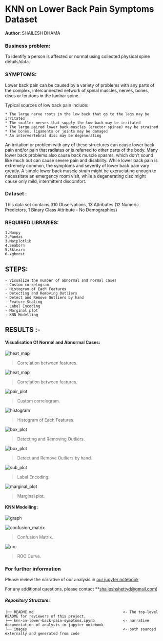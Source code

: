 # KNN on Lower Back Pain Symptoms Dataset

**Author**: SHAILESH DHAMA

### Business problem:

To identify a person is affected or normal using collected physical spine details/data.

### SYMPTOMS:

Lower back pain can be caused by a variety of problems with any parts of the complex, interconnected network of spinal muscles, nerves, bones, discs or tendons in the lumbar spine.

Typical sources of low back pain include:

    * The large nerve roots in the low back that go to the legs may be irritated
    * The smaller nerves that supply the low back may be irritated
    * The large paired lower back muscles (erector spinae) may be strained
    * The bones, ligaments or joints may be damaged
    * An intervertebral disc may be degenerating

An irritation or problem with any of these structures can cause lower back pain and/or pain that radiates or is referred to other parts of the body. Many lower back problems also cause back muscle spasms, which don't sound like much but can cause severe pain and disability.
While lower back pain is extremely common, the symptoms and severity of lower back pain vary greatly. A simple lower back muscle strain might be excruciating enough to necessitate an emergency room visit, while a degenerating disc might cause only mild, intermittent discomfort.

### Dataset :
This data set contains 310 Observations, 13 Attributes (12 Numeric Predictors, 1 Binary Class Attribute - No Demographics)

### REQUIRED LIBRARIES:
    1.Numpy
    2.Pandas
    3.Matplotlib
    4.Seaborn
    5.Sklearn
    6.xgboost

## STEPS:

    - Visualize the number of abnormal and normal cases
    - Custom correlogram
    - Histogram of Each Features
    - Detecting and Removing Outliers
    - Detect and Remove Outliers by hand
    - Feature Scaling
    - Label Encoding
    - Marginal plot
    - KNN Modelling

## RESULTS :-

#### Visualisation Of Normal and Abnormal Cases:
![heat_map](./KNN01.png)
> Correlation between features.

![heat_map](./KNN02.png)
> Correlation between features.

![pair_plot](./KNN03.png)
> Custom correlogram.

![histogram](./KNN04.png)
> Histogram of Each Features.

![box_plot](./KNN05.png)
> Detecting and Removing Outliers.

![box_plot](./KNN06.png)
> Detect and Remove Outliers by hand.

![sub_plot](./KNN07.png)
> Label Encoding.

![marginal_plot](./KNN08.png)
> Marginal plot.

#### KNN Modelling:
![graph](./KNN09.png)

![confusion_matrix](./KNN10.png)
> Confusion Matrix.

![roc](./KNN11.png)
> ROC Curve.

### For further information
Please review the narrative of our analysis in [our jupyter notebook](./knn-on-lower-back-pain-symptoms.ipynb)

For any additional questions, please contact **shaileshshettyd@gmail.com)

##### Repository Structure:

```
├── README.md                                         <- The top-level README for reviewers of this project.
├── knn-on-lower-back-pain-symptoms.ipynb             <- narrative documentation of analysis in jupyter notebook
└── images                                            <- both sourced externally and generated from code
```
